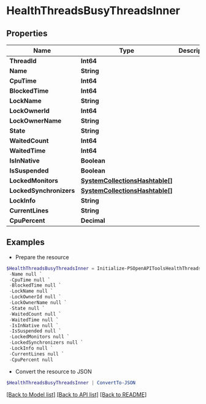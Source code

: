# HealthThreadsBusyThreadsInner
## Properties

Name | Type | Description | Notes
------------ | ------------- | ------------- | -------------
**ThreadId** | **Int64** |  | [optional] 
**Name** | **String** |  | [optional] 
**CpuTime** | **Int64** |  | [optional] 
**BlockedTime** | **Int64** |  | [optional] 
**LockName** | **String** |  | [optional] 
**LockOwnerId** | **Int64** |  | [optional] 
**LockOwnerName** | **String** |  | [optional] 
**State** | **String** |  | [optional] 
**WaitedCount** | **Int64** |  | [optional] 
**WaitedTime** | **Int64** |  | [optional] 
**IsInNative** | **Boolean** |  | [optional] 
**IsSuspended** | **Boolean** |  | [optional] 
**LockedMonitors** | [**SystemCollectionsHashtable[]**](SystemCollectionsHashtable.md) |  | [optional] 
**LockedSynchronizers** | [**SystemCollectionsHashtable[]**](SystemCollectionsHashtable.md) |  | [optional] 
**LockInfo** | **String** |  | [optional] 
**CurrentLines** | **String** |  | [optional] 
**CpuPercent** | **Decimal** |  | [optional] 

## Examples

- Prepare the resource
```powershell
$HealthThreadsBusyThreadsInner = Initialize-PSOpenAPIToolsHealthThreadsBusyThreadsInner  -ThreadId null `
 -Name null `
 -CpuTime null `
 -BlockedTime null `
 -LockName null `
 -LockOwnerId null `
 -LockOwnerName null `
 -State null `
 -WaitedCount null `
 -WaitedTime null `
 -IsInNative null `
 -IsSuspended null `
 -LockedMonitors null `
 -LockedSynchronizers null `
 -LockInfo null `
 -CurrentLines null `
 -CpuPercent null
```

- Convert the resource to JSON
```powershell
$HealthThreadsBusyThreadsInner | ConvertTo-JSON
```

[[Back to Model list]](../README.md#documentation-for-models) [[Back to API list]](../README.md#documentation-for-api-endpoints) [[Back to README]](../README.md)

